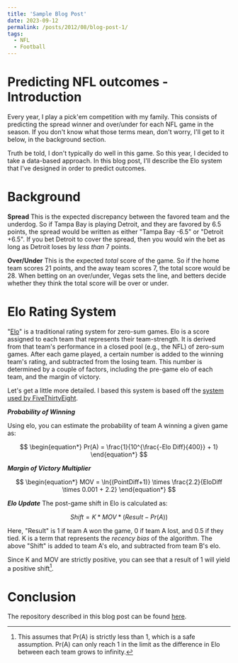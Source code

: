 ```yaml
---
title: 'Sample Blog Post'
date: 2023-09-12
permalink: /posts/2012/08/blog-post-1/
tags:
  - NFL
  - Football
---
```


Predicting NFL outcomes - Introduction 
======

Every year, I play a pick'em competition with my family. This consists of predicting the spread winner and over/under for each NFL game in the season. If you don't know what those terms mean, don't worry, I'll get to it below, in the background section.

Truth be told, I don't typically do well in this game. So this year, I decided to take a data-based approach. In this blog post, I'll describe the Elo system that I've designed in order to predict outcomes.

# Background
**Spread**
This is the expected discrepancy between the favored team and the underdog. So if Tampa Bay is playing Detroit, and they are favored by 6.5 points, the spread would be written as either "Tampa Bay -6.5" or "Detroit +6.5". If you bet Detroit to cover the spread, then you would win the bet as long as Detroit loses by _less than_ 7 points.

**Over/Under**
This is the expected _total_ score of the game. So if the home team scores 21 points, and the away team scores 7, the total score would be 28. When betting on an over/under, Vegas sets the line, and betters decide whether they think the total score will be over or under. 

# Elo Rating System
"[Elo](https://en.wikipedia.org/wiki/Elo_rating_system)" is a traditional rating system for zero-sum games. Elo is a score assigned to each team that represents their team-strength. It is derived from that team's performance in a closed pool (e.g., the NFL) of zero-sum games. After each game played, a certain number is added to the winning team's rating, and subtracted from the losing team. This number is determined by a couple of factors, including the pre-game elo of each team, and the margin of victory. 

Let's get a little more detailed. I based this system is based off the [system used by FiveThirtyEight](https://fivethirtyeight.com/methodology/how-our-nfl-predictions-work/). 

***Probability of Winning***

Using elo, you can estimate the probability of team A winning a given game as:

$$
\begin{equation*}
Pr(A) = \frac{1}{10^{\frac{-Elo Diff}{400}} + 1}
\end{equation*}
$$

***Margin of Victory Multiplier***

$$
\begin{equation*}
MOV = \ln{(PointDiff+1)} \times \frac{2.2}{EloDiff \times 0.001 + 2.2}
\end{equation*}
$$


***Elo Update***
The post-game shift in Elo is calculated as:

$$
\begin{equation*}
Shift = K * MOV * (Result - Pr(A))
\end{equation*}
$$

Here, "Result" is 1 if team A won the game, 0 if team A lost, and 0.5 if they tied. K is a term that represents the _recency bias_ of the algorithm. The above "Shift" is added to team A's elo, and subtracted from team B's elo.

Since K and MOV are strictly positive, you can see that a result of 1 will yield a positive shift[^1]. 

[^1]: This assumes that Pr(A) is strictly less than 1, which is a safe assumption. Pr(A) can only reach 1 in the limit as the difference in Elo between each team grows to infinity.

# Conclusion
The repository described in this blog post can be found [here](https://github.com/josh-bone/NFL_Elo).
